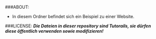 ###ABOUT:
* In diesem Ordner befindet sich ein Beispiel zu einer Website.

###LICENSE:
***Die Dateien in dieser repository sind Tutorails, sie dürfen diese öffentlich verwenden sowie modifizieren!***
